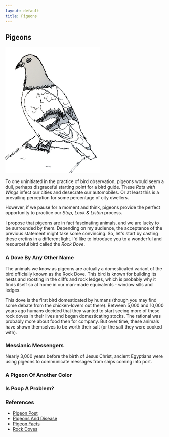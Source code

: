 ```yaml
---
layout: default
title: Pigeons
---
```


## Pigeons

![Pigeon](img/pigeon.png)

To one uninitiated in the practice of bird observation, pigeons would seem a dull, perhaps disgraceful starting point for a bird guide. These _Rats with Wings_ infect our cities and desecrate our automobiles. Or at least this is a prevailing perception for some percentage of city dwellers.

However, if we pause for a moment and think, pigeons provide the perfect opportunity to practice our _Stop, Look & Listen_ process. 

I propose that pigeons are in fact fascinating animals, and we are lucky to be surrounded by them. Depending on my audience, the acceptance of the previous statement might take some convincing. So, let's start by casting these cretins in a different light. I'd like to introduce you to a wonderful and resourceful bird called the _Rock Dove_.

### A Dove By Any Other Name

The animals we know as pigeons are actually a domesticated variant of the bird officially known as the Rock Dove. This bird is known for building its nests and roosting in the cliffs and rock ledges, which is probably why it finds itself so at home in our man-made equivalents - window sills and ledges.

This dove is the first bird domesticated by humans (though you may find some debate from the chicken-lovers out there). Between 5,000 and 10,000 years ago humans decided that they wanted to start seeing more of these rock doves in their lives and began domesticating stocks. The rational was probably more about food then for company. But over time, these animals have shown themselves to be worth their salt (or the salt they were cooked with). 

### Messianic Messengers 

Nearly 3,000 years before the birth of Jesus Christ, ancient Egyptians were using pigeons to communicate messages from ships coming into port. 

### A Pigeon Of Another Color

### Is Poop A Problem?

### References

* [Pigeon Post](http://www.mediahistory.umn.edu/archive/pigeonpost.html)
* [Pigeons And Disease](http://www.techletter.com/Archive/Safety%20articles/pigeonsdisease.html)
* [Pigeon Facts](http://ovocontrol.com/pigeons/pigeons/)
* [Rock Doves](http://en.wikipedia.org/wiki/Rock_Dove)



